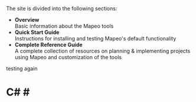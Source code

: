 The site is divided into the following sections:

* **Overview**\
  Basic information about the Mapeo tools
* **Quick Start Guide**\
  Instructions for installing and testing Mapeo's default functionality
* **Complete Reference Guide**\
  A complete collection of resources on planning & implementing projects using Mapeo and customization of the tools

testing <!-- hello world, you should not see this --> again


# C# \#
